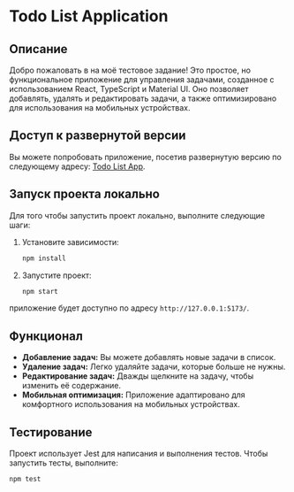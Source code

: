 # Todo List Application

## Описание

Добро пожаловать в на моё тестовое задание! Это простое, но функциональное приложение для управления задачами, созданное
с использованием React, TypeScript и Material UI. Оно позволяет добавлять, удалять и редактировать задачи, а также
оптимизировано для использования на мобильных устройствах.

## Доступ к развернутой версии

Вы можете попробовать приложение, посетив развернутую версию по следующему
адресу: [Todo List App](https://todo-list-acyh.vercel.app/).

## Запуск проекта локально

Для того чтобы запустить проект локально, выполните следующие шаги:

1. Установите зависимости:

    ```bash
    npm install
    ```

2. Запустите проект:

    ```bash
    npm start
    ```

приложение будет доступно по адресу `http://127.0.0.1:5173/`.

## Функционал

- **Добавление задач:** Вы можете добавлять новые задачи в список.
- **Удаление задач:** Легко удаляйте задачи, которые больше не нужны.
- **Редактирование задач:** Дважды щелкните на задачу, чтобы изменить её содержание.
- **Мобильная оптимизация:** Приложение адаптировано для комфортного использования на мобильных устройствах.

## Тестирование

Проект использует Jest для написания и выполнения тестов. Чтобы запустить тесты, выполните:

```bash
npm test
